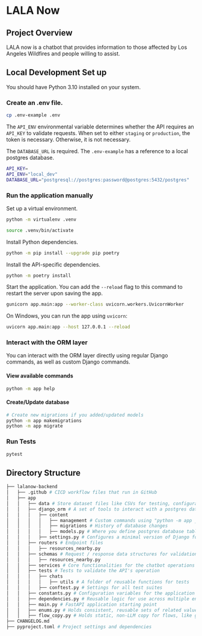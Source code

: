 # LALA Now

## Project Overview

LALA now is a chatbot that provides information to those affected by Los Angeles Wildfires and people willing to assist.

## Local Development Set up

You should have Python 3.10 installed on your system.

### Create an .env file.

```bash
cp .env-example .env
```

The `API_ENV` environmental variable determines whether the API requires an `API_KEY` to validate requests. When set to either `staging` or `production`, the token is necessary. Otherwise, it is not necessary.

The `DATABASE_URL` is required. The `.env-example` has a reference to a local postgres database.

```bash
API_KEY=
API_ENV="local_dev"
DATABASE_URL="postgresql://postgres:password@postgres:5432/postgres"
```

### Run the application manually

Set up a virtual environment.

```bash
python -m virtualenv .venv

source .venv/bin/activate
```

Install Python dependencies.

```bash
python -m pip install --upgrade pip poetry
```

Install the API-specific dependencies.

```bash
python -m poetry install
```

Start the application. You can add the `--reload` flag to this command to restart the server upon saving the app.

```bash
gunicorn app.main:app --worker-class uvicorn.workers.UvicornWorker
```

On Windows, you can run the app using `uvicorn`:

```bash
uvicorn app.main:app --host 127.0.0.1 --reload
```

### Interact with the ORM layer

You can interact with the ORM layer directly using regular Django commands, as well as custom Django commands.

#### View available commands

```bash
python -m app help
```

#### Create/Update database

```bash
# Create new migrations if you added/updated models
python -m app makemigrations
python -m app migrate
```

### Run Tests

```bash
pytest
```

## Directory Structure

```bash
├── lalanow-backend
│   ├── .github # CICD workflow files that run in GitHub
│   ├── app
│   │   ├── data # Store dataset files like CSVs for testing, configuration, or analysis.
│   │   ├── django_orm # A set of tools to interact with a postgres database
│   │   │   ├── content
│   │   │   │   ├── management # Custom commands using "python -m app ____"
│   │   │   │   ├── migrations # History of database changes
│   │   │   │   ├── models.py # Where you define postgres database tables
│   │   │   ├── settings.py # Configures a minimal version of Django focused on the ORM
│   │   ├── routers # Endpoint files
│   │   │   ├── resources_nearby.py
│   │   ├── schemas # Request / response data structures for validation
│   │   │   ├── resources_nearby.py
│   │   ├── services # Core functionalities for the chatbot operations
│   │   ├── tests # Tests to validate the API's operation
│   │   │   ├── chats
│   │   │   │   ├── utils # A folder of reusable functions for tests
│   │   │   ├── conftest.py # Settings for all test suites
│   │   ├── constants.py # Configuration variables for the application
│   │   ├── dependencies.py # Reusable logic for use across multiple endpoints
│   │   ├── main.py # FastAPI application starting point
│   │   ├── enums.py # Holds consistent, reusable sets of related values
│   │   ├── flow_copy.py # Holds static, non-LLM copy for flows, like greetings or follow-ups
├── CHANGELOG.md
├── pyproject.toml # Project settings and dependencies

```
